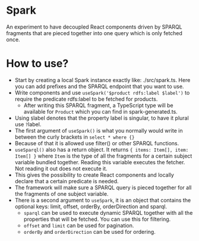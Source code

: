 # Spark 

An experiment to have decoupled React components driven by SPARQL fragments that are pieced together into one query which is only fetched once.

# How to use?

- Start by creating a local Spark instance exactly like: ./src/spark.ts. Here you can add prefixes and the SPARQL endpoint that you want to use.
- Write components and use `useSpark('$product rdfs:label $label')` to require the predicate rdfs:label to be fetched for products.
    - After writing this SPARQL fragment, a TypeScript type will be available for `Product` which you can find in spark-generated.ts.
- Using `$`label denotes that the property label is singular, to have it plural use `?`label.
- The first argument of `useSpark()` is what you normally would write in between the curly brackets in `select * where {}`
- Because of that it is allowed use filter() or other SPARQL functions.
- `useSparql()` also has a return object. It returns `{ items: Item[], item: Item[] }` where `Item` is the type of all the fragments for a certain subject variable bundled together. Reading this variable executes the fetcher. Not reading it out does not execute it.
- This gives the possibility to create React components and locally declare that a certain predicate is needed. 
- The framework will make sure a SPARQL query is pieced together for all the fragments of one subject variable.
- There is a second argument to `useSpark`, it is an object that contains the optional keys: limit, offset, orderBy, orderDirection and sparql.
    - `sparql` can be used to execute dynamic SPARQL together with all the properties that will be fetched. You can use this for filtering.
    - `offset` and `limit` can be used for pagination.
    - `orderBy` and `orderDirection` can be used for ordering.